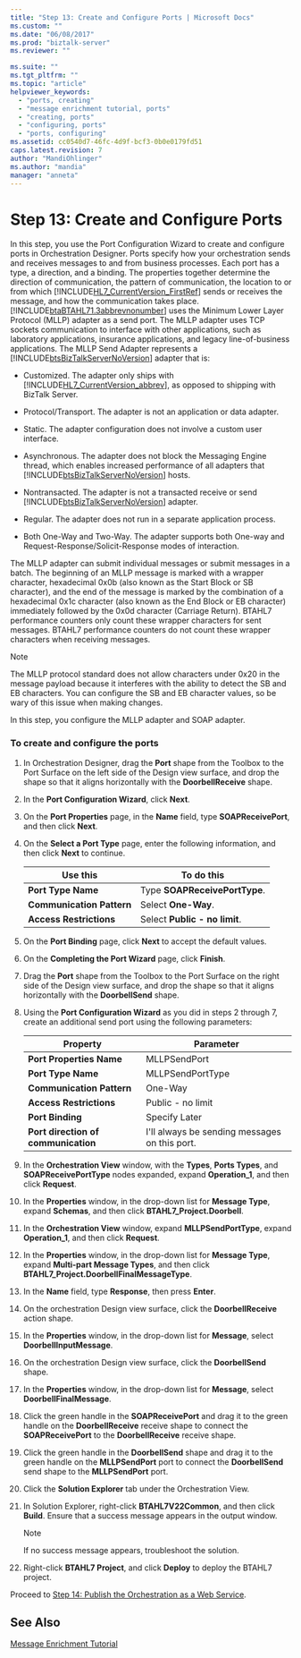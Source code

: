 ```yaml
---
title: "Step 13: Create and Configure Ports | Microsoft Docs"
ms.custom: ""
ms.date: "06/08/2017"
ms.prod: "biztalk-server"
ms.reviewer: ""

ms.suite: ""
ms.tgt_pltfrm: ""
ms.topic: "article"
helpviewer_keywords: 
  - "ports, creating"
  - "message enrichment tutorial, ports"
  - "creating, ports"
  - "configuring, ports"
  - "ports, configuring"
ms.assetid: cc0540d7-46fc-4d9f-bcf3-0b0e0179fd51
caps.latest.revision: 7
author: "MandiOhlinger"
ms.author: "mandia"
manager: "anneta"
---
```

# Step 13: Create and Configure Ports
In this step, you use the Port Configuration Wizard to create and configure ports in Orchestration Designer. Ports specify how your orchestration sends and receives messages to and from business processes. Each port has a type, a direction, and a binding. The properties together determine the direction of communication, the pattern of communication, the location to or from which [!INCLUDE[HL7_CurrentVersion_FirstRef](../../includes/hl7-currentversion-firstref-md.md)] sends or receives the message, and how the communication takes place. [!INCLUDE[btaBTAHL71.3abbrevnonumber](../../includes/btabtahl71-3abbrevnonumber-md.md)] uses the Minimum Lower Layer Protocol (MLLP) adapter as a send port. The MLLP adapter uses TCP sockets communication to interface with other applications, such as laboratory applications, insurance applications, and legacy line-of-business applications. The MLLP Send Adapter represents a [!INCLUDE[btsBizTalkServerNoVersion](../../includes/btsbiztalkservernoversion-md.md)] adapter that is:  
  
-   Customized. The adapter only ships with [!INCLUDE[HL7_CurrentVersion_abbrev](../../includes/hl7-currentversion-abbrev-md.md)], as opposed to shipping with BizTalk Server.  
  
-   Protocol/Transport. The adapter is not an application or data adapter.  
  
-   Static. The adapter configuration does not involve a custom user interface.  
  
-   Asynchronous. The adapter does not block the Messaging Engine thread, which enables increased performance of all adapters that [!INCLUDE[btsBizTalkServerNoVersion](../../includes/btsbiztalkservernoversion-md.md)] hosts.  
  
-   Nontransacted. The adapter is not a transacted receive or send [!INCLUDE[btsBizTalkServerNoVersion](../../includes/btsbiztalkservernoversion-md.md)] adapter.  
  
-   Regular. The adapter does not run in a separate application process.  
  
-   Both One-Way and Two-Way. The adapter supports both One-way and Request-Response/Solicit-Response modes of interaction.  
  
 The MLLP adapter can submit individual messages or submit messages in a batch. The beginning of an MLLP message is marked with a wrapper character, hexadecimal 0x0b (also known as the Start Block or SB character), and the end of the message is marked by the combination of a hexadecimal 0x1c character (also known as the End Block or EB character) immediately followed by the 0x0d character (Carriage Return). BTAHL7 performance counters only count these wrapper characters for sent messages. BTAHL7 performance counters do not count these wrapper characters when receiving messages.  
  
> [!NOTE]
>  The MLLP protocol standard does not allow characters under 0x20 in the message payload because it interferes with the ability to detect the SB and EB characters. You can configure the SB and EB character values, so be wary of this issue when making changes.  
  
 In this step, you configure the MLLP adapter and SOAP adapter.  
  
### To create and configure the ports  
  
1.  In Orchestration Designer, drag the **Port** shape from the Toolbox to the Port Surface on the left side of the Design view surface, and drop the shape so that it aligns horizontally with the **DoorbellReceive** shape.  
  
2.  In the **Port Configuration Wizard**, click **Next**.  
  
3.  On the **Port Properties** page, in the **Name** field, type **SOAPReceivePort**, and then click **Next**.  
  
4.  On the **Select a Port Type** page, enter the following information, and then click **Next** to continue.  
  
    |Use this|To do this|  
    |--------------|----------------|  
    |**Port Type Name**|Type **SOAPReceivePortType**.|  
    |**Communication Pattern**|Select **One-Way**.|  
    |**Access Restrictions**|Select **Public - no limit**.|  
  
5.  On the **Port Binding** page, click **Next** to accept the default values.  
  
6.  On the **Completing the Port Wizard** page, click **Finish**.  
  
7.  Drag the **Port** shape from the Toolbox to the Port Surface on the right side of the Design view surface, and drop the shape so that it aligns horizontally with the **DoorbellSend** shape.  
  
8.  Using the **Port Configuration Wizard** as you did in steps 2 through 7, create an additional send port using the following parameters:  
  
    |Property|Parameter|  
    |--------------|---------------|  
    |**Port Properties Name**|MLLPSendPort|  
    |**Port Type Name**|MLLPSendPortType|  
    |**Communication Pattern**|One-Way|  
    |**Access Restrictions**|Public - no limit|  
    |**Port Binding**|Specify Later|  
    |**Port direction of communication**|I'll always be sending messages on this port.|  
  
9. In the **Orchestration View** window, with the **Types**, **Ports Types**, and **SOAPReceivePortType** nodes expanded, expand **Operation_1**, and then click **Request**.  
  
10. In the **Properties** window, in the drop-down list for **Message Type**, expand **Schemas**, and then click **BTAHL7_Project.Doorbell**.  
  
11. In the **Orchestration View** window, expand **MLLPSendPortType**, expand **Operation_1**, and then click **Request**.  
  
12. In the **Properties** window, in the drop-down list for **Message Type**, expand **Multi-part Message Types**, and then click **BTAHL7_Project.DoorbellFinalMessageType**.  
  
13. In the **Name** field, type **Response**, then press **Enter**.  
  
14. On the orchestration Design view surface, click the **DoorbellReceive** action shape.  
  
15. In the **Properties** window, in the drop-down list for **Message**, select **DoorbellInputMessage**.  
  
16. On the orchestration Design view surface, click the **DoorbellSend** shape.  
  
17. In the **Properties** window, in the drop-down list for **Message**, select **DoorbellFinalMessage**.  
  
18. Click the green handle in the **SOAPReceivePort** and drag it to the green handle on the **DoorbellReceive** receive shape to connect the **SOAPReceivePort** to the **DoorbellReceive** receive shape.  
  
19. Click the green handle in the **DoorbellSend** shape and drag it to the green handle on the **MLLPSendPort** port to connect the **DoorbellSend** send shape to the **MLLPSendPort** port.  
  
20. Click the **Solution Explorer** tab under the Orchestration View.  
  
21. In Solution Explorer, right-click **BTAHL7V22Common**, and then click **Build**. Ensure that a success message appears in the output window.  
  
    > [!NOTE]
    >  If no success message appears, troubleshoot the solution.  
  
22. Right-click **BTAHL7 Project**, and click **Deploy** to deploy the BTAHL7 project.  
  
 Proceed to [Step 14: Publish the Orchestration as a Web Service](../../adapters-and-accelerators/accelerator-hl7/step-14-publish-the-orchestration-as-a-web-service.md).  
  
## See Also  
 [Message Enrichment Tutorial](../../adapters-and-accelerators/accelerator-hl7/message-enrichment-tutorial.md)